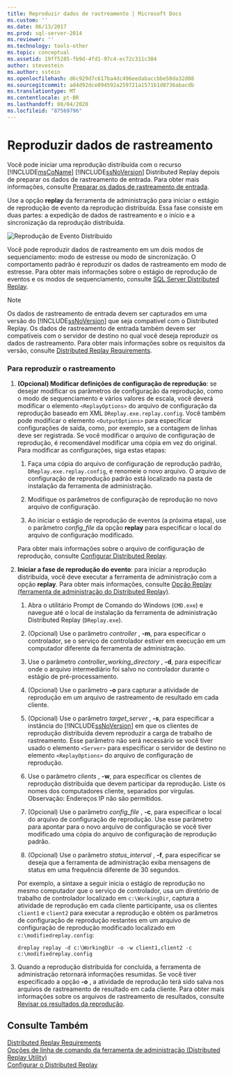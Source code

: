 ```yaml
---
title: Reproduzir dados de rastreamento | Microsoft Docs
ms.custom: ''
ms.date: 06/13/2017
ms.prod: sql-server-2014
ms.reviewer: ''
ms.technology: tools-other
ms.topic: conceptual
ms.assetid: 19ff5285-fb9d-4fd1-97c4-ec72c311c384
author: stevestein
ms.author: sstein
ms.openlocfilehash: d6c929d7c617ba4dc496eedabaccbbe50da32d08
ms.sourcegitcommit: ad4d92dce894592a259721a1571b1d8736abacdb
ms.translationtype: MT
ms.contentlocale: pt-BR
ms.lasthandoff: 08/04/2020
ms.locfileid: "87569796"
---
```

# <a name="replay-trace-data"></a>Reproduzir dados de rastreamento
  Você pode iniciar uma reprodução distribuída com o recurso [!INCLUDE[msCoName](../../includes/msconame-md.md)] [!INCLUDE[ssNoVersion](../../../includes/ssnoversion-md.md)] Distributed Replay depois de preparar os dados de rastreamento de entrada. Para obter mais informações, consulte [Preparar os dados de rastreamento de entrada](prepare-the-input-trace-data.md).  
  
 Use a opção **replay** da ferramenta de administração para iniciar o estágio de reprodução de evento da reprodução distribuída. Essa fase consiste em duas partes: a expedição de dados de rastreamento e o início e a sincronização da reprodução distribuída.  
  
 ![Reprodução de Evento Distribuído](../../database-engine/media/eventreplay.gif "Reprodução de Evento Distribuído")  
  
 Você pode reproduzir dados de rastreamento em um dois modos de sequenciamento: modo de estresse ou modo de sincronização. O comportamento padrão é reproduzir os dados de rastreamento em modo de estresse. Para obter mais informações sobre o estágio de reprodução de eventos e os modos de sequenciamento, consulte [SQL Server Distributed Replay](sql-server-distributed-replay.md).  
  
> [!NOTE]  
>  Os dados de rastreamento de entrada devem ser capturados em uma versão do [!INCLUDE[ssNoVersion](../../../includes/ssnoversion-md.md)] que seja compatível com o Distributed Replay. Os dados de rastreamento de entrada também devem ser compatíveis com o servidor de destino no qual você deseja reproduzir os dados de rastreamento. Para obter mais informações sobre os requisitos da versão, consulte [Distributed Replay Requirements](distributed-replay-requirements.md).  
  
### <a name="to-replay-the-trace"></a>Para reproduzir o rastreamento  
  
1.  **(Opcional) Modificar definições de configuração de reprodução**: se desejar modificar os parâmetros de configuração da reprodução, como o modo de sequenciamento e vários valores de escala, você deverá modificar o elemento `<ReplayOptions>` do arquivo de configuração da reprodução baseado em XML `DReplay.exe.replay.config`. Você também pode modificar o elemento `<OutputOptions>` para especificar configurações de saída, como, por exemplo, se a contagem de linhas deve ser registrada. Se você modificar o arquivo de configuração de reprodução, é recomendável modificar uma cópia em vez do original. Para modificar as configurações, siga estas etapas:  
  
    1.  Faça uma cópia do arquivo de configuração de reprodução padrão, `DReplay.exe.replay.config`, e renomeie o novo arquivo. O arquivo de configuração de reprodução padrão está localizado na pasta de instalação da ferramenta de administração.  
  
    2.  Modifique os parâmetros de configuração de reprodução no novo arquivo de configuração.  
  
    3.  Ao iniciar o estágio de reprodução de eventos (a próxima etapa), use o parâmetro *config_file* da opção **replay** para especificar o local do arquivo de configuração modificado.  
  
     Para obter mais informações sobre o arquivo de configuração de reprodução, consulte [Configurar Distributed Replay](configure-distributed-replay.md).  
  
2.  **Iniciar a fase de reprodução do evento**: para iniciar a reprodução distribuída, você deve executar a ferramenta de administração com a opção **replay**. Para obter mais informações, consulte [Opção Replay &#40;ferramenta de administração do Distributed Replay&#41;](replay-option-distributed-replay-administration-tool.md).  
  
    1.  Abra o utilitário Prompt de Comando do Windows (`CMD.exe`) e navegue até o local de instalação da ferramenta de administração Distributed Replay (`DReplay.exe`).  
  
    2.  (Opcional) Use o parâmetro *controller* , **-m**, para especificar o controlador, se o serviço de controlador estiver em execução em um computador diferente da ferramenta de administração.  
  
    3.  Use o parâmetro *controller_working_directory* , **-d**, para especificar onde o arquivo intermediário foi salvo no controlador durante o estágio de pré-processamento.  
  
    4.  (Opcional) Use o parâmetro **-o** para capturar a atividade de reprodução em um arquivo de rastreamento de resultado em cada cliente.  
  
    5.  (Opcional) Use o parâmetro *target_server* , **-s**, para especificar a instância do [!INCLUDE[ssNoVersion](../../../includes/ssnoversion-md.md)] em que os clientes de reprodução distribuída devem reproduzir a carga de trabalho de rastreamento. Esse parâmetro não será necessário se você tiver usado o elemento `<Server>` para especificar o servidor de destino no elemento `<ReplayOptions>` do arquivo de configuração de reprodução.  
  
    6.  Use o parâmetro *clients* , **-w**, para especificar os clientes de reprodução distribuída que devem participar da reprodução. Liste os nomes dos computadores cliente, separados por vírgulas. Observação: Endereços IP não são permitidos.  
  
    7.  (Opcional) Use o parâmetro *config_file* , **-c**, para especificar o local do arquivo de configuração de reprodução. Use esse parâmetro para apontar para o novo arquivo de configuração se você tiver modificado uma cópia do arquivo de configuração de reprodução padrão.  
  
    8.  (Opcional) Use o parâmetro *status_interval* , **-f**, para especificar se deseja que a ferramenta de administração exiba mensagens de status em uma frequência diferente de 30 segundos.  
  
     Por exemplo, a sintaxe a seguir inicia o estágio de reprodução no mesmo computador que o serviço de controlador, usa um diretório de trabalho de controlador localizado em `c:\WorkingDir`, captura a atividade de reprodução em cada cliente participante, usa os clientes `client1` e `client2` para executar a reprodução e obtém os parâmetros de configuração de reprodução restantes em um arquivo de configuração de reprodução modificado localizado em `c:\modifiedreplay.config`:  
  
     `dreplay replay -d c:\WorkingDir -o -w client1,client2 -c c:\modifiedreplay.config`  
  
3.  Quando a reprodução distribuída for concluída, a ferramenta de administração retornará informações resumidas. Se você tiver especificado a opção **-o** , a atividade de reprodução terá sido salva nos arquivos de rastreamento de resultado em cada cliente. Para obter mais informações sobre os arquivos de rastreamento de resultados, consulte [Revisar os resultados da reprodução](review-the-replay-results.md).  
  
## <a name="see-also"></a>Consulte Também  
 [Distributed Replay Requirements](distributed-replay-requirements.md)   
 [Opções de linha de comando da ferramenta de administração &#40;Distributed Replay Utility&#41;](administration-tool-command-line-options-distributed-replay-utility.md)   
 [Configurar o Distributed Replay](configure-distributed-replay.md)  
  
  
